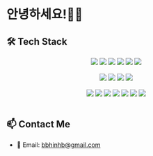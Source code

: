 # 안녕하세요!🙋‍♂️

## 🛠️ Tech Stack

<div align="center">
  <img src="https://img.shields.io/badge/React-20232A?style=flat-square&logo=React&logoColor=white" />
  <img src="https://img.shields.io/badge/JavaScript-F7DF1E?style=flat-square&logo=JavaScript&logoColor=white" />
  <img src="https://img.shields.io/badge/HTML5-E34F26?style=flat-square&logo=HTML5&logoColor=white" />
  <img src="https://img.shields.io/badge/CSS3-1572B6?style=flat-square&logo=CSS3&logoColor=white" />
  <img src="https://img.shields.io/badge/Tailwind_CSS-06B6D4?style=flat-square&logo=Tailwind-CSS&logoColor=white" />
  <img src="https://img.shields.io/badge/Bootstrap-7952B3?style=flat-square&logo=Bootstrap&logoColor=white" />
</div>
<br/>

<div align="center">
  <img src="https://img.shields.io/badge/Java-007396?style=flat-square&logo=Java&logoColor=white" />
  <img src="https://img.shields.io/badge/Spring-6DB33F?style=flat-square&logo=Spring&logoColor=white" />
  <img src="https://img.shields.io/badge/Spring_Boot-6DB33F?style=flat-square&logo=Spring-Boot&logoColor=white" />
  <img src="https://img.shields.io/badge/MySQL-4479A1?style=flat-square&logo=MySQL&logoColor=white" />
</div>
<br/>

<div align="center">
  <img src="https://img.shields.io/badge/Git-F05032?style=flat-square&logo=Git&logoColor=white" />
  <img src="https://img.shields.io/badge/GitHub-181717?style=flat-square&logo=GitHub&logoColor=white" />
  <img src="https://img.shields.io/badge/VSCode-007ACC?style=flat-square&logo=Visual-Studio-Code&logoColor=white" />
  <img src="https://img.shields.io/badge/IntelliJ_IDEA-000000?style=flat-square&logo=IntelliJ-IDEA&logoColor=white" />
  <img src="https://img.shields.io/badge/Figma-F24E1E?style=flat-square&logo=Figma&logoColor=white" />
  <img src="https://img.shields.io/badge/Postman-FF6C37?style=flat-square&logo=Postman&logoColor=white" />
  <img src="https://img.shields.io/badge/Microsoft_Excel-217346?style=flat-square&logo=Microsoft-Excel&logoColor=white" />
</div>
<br/>

## 📫 Contact Me

- 📧 Email: bbhinhb@gmail.com
